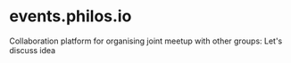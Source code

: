 # events.philos.io
Collaboration platform for organising joint meetup with other groups: Let's discuss idea
